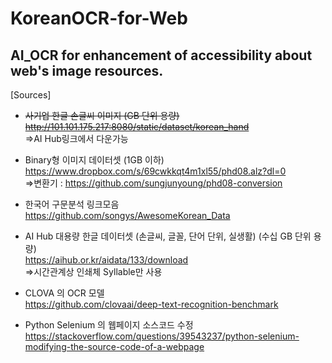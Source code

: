# KoreanOCR-for-Web
AI_OCR for enhancement of accessibility about web's image resources.
---

[Sources]
* ~~사기업 한글 손글씨 이미지 (GB 단위 용량)~~  
~~http://101.101.175.217:8080/static/dataset/korean_hand~~  
  =>AI Hub링크에서 다운가능  
  
* Binary형 이미지 데이터셋  (1GB 이하)
https://www.dropbox.com/s/69cwkkqt4m1xl55/phd08.alz?dl=0  
  =>변환기 : https://github.com/sungjunyoung/phd08-conversion  
  
* 한국어 구문분석 링크모음  
https://github.com/songys/AwesomeKorean_Data  
  
* AI Hub 대용량 한글 데이터셋 (손글씨, 글꼴, 단어 단위, 실생활) (수십 GB 단위 용량)  
https://aihub.or.kr/aidata/133/download  
  =>시간관계상 인쇄체 Syllable만 사용

* CLOVA 의 OCR 모델  
  https://github.com/clovaai/deep-text-recognition-benchmark

* Python Selenium 의 웹페이지 소스코드 수정  
https://stackoverflow.com/questions/39543237/python-selenium-modifying-the-source-code-of-a-webpage
